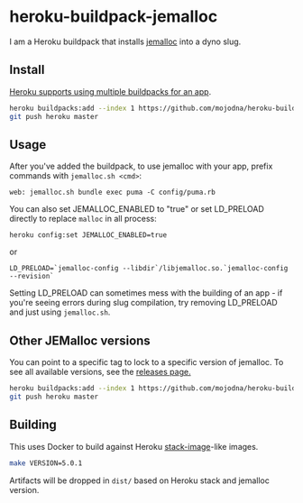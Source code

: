 # heroku-buildpack-jemalloc

I am a Heroku buildpack that installs
[jemalloc](http://www.canonware.com/jemalloc/) into a dyno slug.

## Install

[Heroku supports using multiple buildpacks for an app](https://devcenter.heroku.com/articles/using-multiple-buildpacks-for-an-app).

```bash
heroku buildpacks:add --index 1 https://github.com/mojodna/heroku-buildpack-jemalloc.git
git push heroku master
```

## Usage

After you've added the buildpack, to use jemalloc with your app, prefix commands with `jemalloc.sh <cmd>`:

```
web: jemalloc.sh bundle exec puma -C config/puma.rb
```

You can also set JEMALLOC_ENABLED to "true" or set LD_PRELOAD directly to replace `malloc` in all process:
```
heroku config:set JEMALLOC_ENABLED=true
```
or

```
LD_PRELOAD=`jemalloc-config --libdir`/libjemalloc.so.`jemalloc-config --revision`
```

Setting LD_PRELOAD can sometimes mess with the building of an app - if you're seeing errors during slug compilation, try removing LD_PRELOAD and just using `jemalloc.sh`.

## Other JEMalloc versions

You can point to a specific tag to lock to a specific version of jemalloc. To see all available versions, see the [releases page.](https://github.com/mojodna/heroku-buildpack-jemalloc/releases)

```bash
heroku buildpacks:add --index 1 https://github.com/mojodna/heroku-buildpack-jemalloc.git#v3.6.0
git push heroku master
```

## Building

This uses Docker to build against Heroku
[stack-image](https://github.com/heroku/stack-images)-like images.

```bash
make VERSION=5.0.1
```

Artifacts will be dropped in `dist/` based on Heroku stack and jemalloc version.
